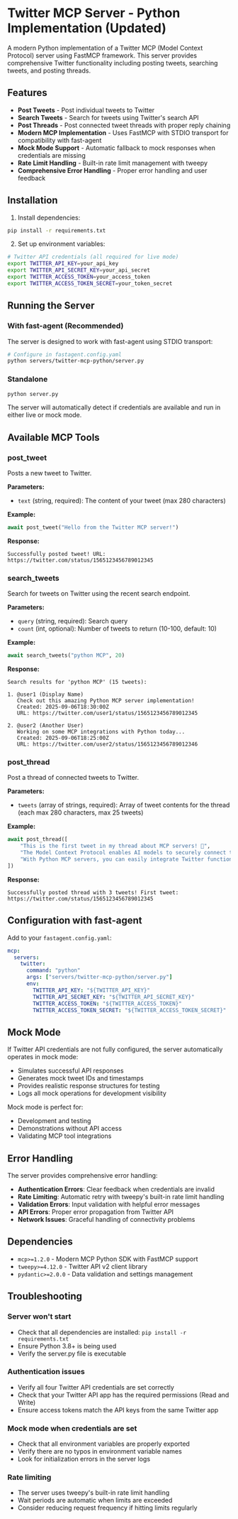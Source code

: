 # Twitter MCP Server - Python Implementation (Updated)

A modern Python implementation of a Twitter MCP (Model Context Protocol) server using FastMCP framework. This server provides comprehensive Twitter functionality including posting tweets, searching tweets, and posting threads.

## Features

- **Post Tweets** - Post individual tweets to Twitter
- **Search Tweets** - Search for tweets using Twitter's search API
- **Post Threads** - Post connected tweet threads with proper reply chaining
- **Modern MCP Implementation** - Uses FastMCP with STDIO transport for compatibility with fast-agent
- **Mock Mode Support** - Automatic fallback to mock responses when credentials are missing
- **Rate Limit Handling** - Built-in rate limit management with tweepy
- **Comprehensive Error Handling** - Proper error handling and user feedback

## Installation

1. Install dependencies:

```bash
pip install -r requirements.txt
```

2. Set up environment variables:

```bash
# Twitter API credentials (all required for live mode)
export TWITTER_API_KEY=your_api_key
export TWITTER_API_SECRET_KEY=your_api_secret
export TWITTER_ACCESS_TOKEN=your_access_token
export TWITTER_ACCESS_TOKEN_SECRET=your_token_secret
```

## Running the Server

### With fast-agent (Recommended)

The server is designed to work with fast-agent using STDIO transport:

```bash
# Configure in fastagent.config.yaml
python servers/twitter-mcp-python/server.py
```

### Standalone

```bash
python server.py
```

The server will automatically detect if credentials are available and run in either live or mock mode.

## Available MCP Tools

### post_tweet

Posts a new tweet to Twitter.

**Parameters:**
- `text` (string, required): The content of your tweet (max 280 characters)

**Example:**
```python
await post_tweet("Hello from the Twitter MCP server!")
```

**Response:**
```
Successfully posted tweet! URL: https://twitter.com/status/1565123456789012345
```

### search_tweets

Search for tweets on Twitter using the recent search endpoint.

**Parameters:**
- `query` (string, required): Search query
- `count` (int, optional): Number of tweets to return (10-100, default: 10)

**Example:**
```python
await search_tweets("python MCP", 20)
```

**Response:**
```
Search results for 'python MCP' (15 tweets):

1. @user1 (Display Name)
   Check out this amazing Python MCP server implementation!
   Created: 2025-09-06T18:30:00Z
   URL: https://twitter.com/user1/status/1565123456789012345

2. @user2 (Another User)
   Working on some MCP integrations with Python today...
   Created: 2025-09-06T18:25:00Z
   URL: https://twitter.com/user2/status/1565123456789012346
```

### post_thread

Post a thread of connected tweets to Twitter.

**Parameters:**
- `tweets` (array of strings, required): Array of tweet contents for the thread (each max 280 characters, max 25 tweets)

**Example:**
```python
await post_thread([
    "This is the first tweet in my thread about MCP servers! 🧵",
    "The Model Context Protocol enables AI models to securely connect to external resources and tools.",
    "With Python MCP servers, you can easily integrate Twitter functionality into your AI workflows!"
])
```

**Response:**
```
Successfully posted thread with 3 tweets! First tweet: https://twitter.com/status/1565123456789012345
```

## Configuration with fast-agent

Add to your `fastagent.config.yaml`:

```yaml
mcp:
  servers:
    twitter:
      command: "python"
      args: ["servers/twitter-mcp-python/server.py"]
      env:
        TWITTER_API_KEY: "${TWITTER_API_KEY}"
        TWITTER_API_SECRET_KEY: "${TWITTER_API_SECRET_KEY}" 
        TWITTER_ACCESS_TOKEN: "${TWITTER_ACCESS_TOKEN}"
        TWITTER_ACCESS_TOKEN_SECRET: "${TWITTER_ACCESS_TOKEN_SECRET}"
```

## Mock Mode

If Twitter API credentials are not fully configured, the server automatically operates in mock mode:

- Simulates successful API responses
- Generates mock tweet IDs and timestamps
- Provides realistic response structures for testing
- Logs all mock operations for development visibility

Mock mode is perfect for:
- Development and testing
- Demonstrations without API access
- Validating MCP tool integrations

## Error Handling

The server provides comprehensive error handling:

- **Authentication Errors**: Clear feedback when credentials are invalid
- **Rate Limiting**: Automatic retry with tweepy's built-in rate limit handling
- **Validation Errors**: Input validation with helpful error messages
- **API Errors**: Proper error propagation from Twitter API
- **Network Issues**: Graceful handling of connectivity problems

## Dependencies

- `mcp>=1.2.0` - Modern MCP Python SDK with FastMCP support
- `tweepy>=4.12.0` - Twitter API v2 client library
- `pydantic>=2.0.0` - Data validation and settings management

## Troubleshooting

### Server won't start
- Check that all dependencies are installed: `pip install -r requirements.txt`
- Ensure Python 3.8+ is being used
- Verify the server.py file is executable

### Authentication issues
- Verify all four Twitter API credentials are set correctly
- Check that your Twitter API app has the required permissions (Read and Write)
- Ensure access tokens match the API keys from the same Twitter app

### Mock mode when credentials are set
- Check that all environment variables are properly exported
- Verify there are no typos in environment variable names
- Look for initialization errors in the server logs

### Rate limiting
- The server uses tweepy's built-in rate limit handling
- Wait periods are automatic when limits are exceeded
- Consider reducing request frequency if hitting limits regularly
